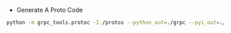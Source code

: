 - Generate A Proto Code
```zsh
python -m grpc_tools.protoc -I./protos --python_out=./grpc --pyi_out=./todo_grpc --grpc_python_out=./todo_grpc ./protos/todo.proto
```